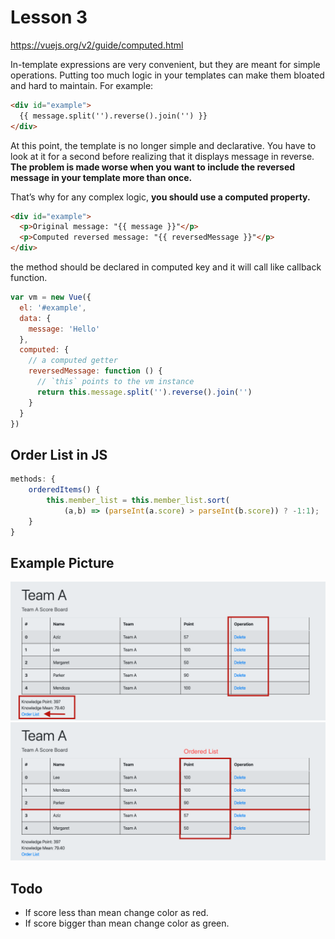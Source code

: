 # Lesson 3
https://vuejs.org/v2/guide/computed.html

In-template expressions are very convenient, but they are meant for simple operations. Putting too much logic in your templates can make them bloated and hard to maintain. For example:

```html
<div id="example">
  {{ message.split('').reverse().join('') }}
</div>
```

At this point, the template is no longer simple and declarative. You have to look at it for a second before realizing that it displays message in reverse. **The problem is made worse when you want to include the reversed message in your template more than once.**

That’s why for any complex logic, **you should use a computed property.**

```html
<div id="example">
  <p>Original message: "{{ message }}"</p>
  <p>Computed reversed message: "{{ reversedMessage }}"</p>
</div>
```
the method should be declared in computed key and it will call like callback function.

```javascript
var vm = new Vue({
  el: '#example',
  data: {
    message: 'Hello'
  },
  computed: {
    // a computed getter
    reversedMessage: function () {
      // `this` points to the vm instance
      return this.message.split('').reverse().join('')
    }
  }
})
```

## Order List in JS
```javascript
methods: {
    orderedItems() {
        this.member_list = this.member_list.sort(
            (a,b) => (parseInt(a.score) > parseInt(b.score)) ? -1:1);
    }
}
```

## Example Picture
![](../images/1.png)
![](../images/2.png)

## Todo 
- If score less than mean change color as red.
- If score bigger than mean change color as green.